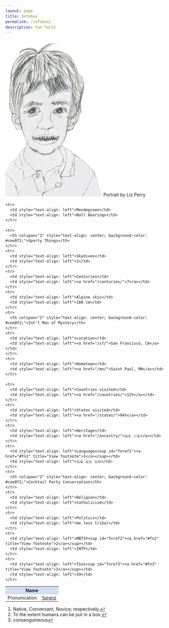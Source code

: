 ```yaml
---
layout: page
title: Infobox
permalink: /infobox/
description: fun facts
---
```

<p>
<img src="/assets/images/pmb.portrait.png" alt="portrait" width="60%" height="60%">
<span class="muted small">Portrait by Liz Perry</span>

<table>
  <tbody>
    <tr>
      <th colspan="2" style="text-align: center; background-color: #cee0f2;">Name</th>
    </tr>
    <tr>
      <td style="text-align: left">Pronunication</td>
      <td style="text-align: left"><a href="/assets/audio/berens.mp3">'b&#x026A;r&#x0259;nz</a></td>
    </tr>

    <tr>
      <td style="text-align: left">Mondegreen</td>
      <td style="text-align: left">Ball Bearings</td>
    </tr>

    <tr>
      <th colspan="2" style="text-align: center; background-color: #cee0f2;">Sporty Things</th>
    </tr>
    <tr>
      <td style="text-align: left">Skydives</td>
      <td style="text-align: left">2</td>
    </tr>
    <tr>
      <td style="text-align: left">Centuries</td>
      <td style="text-align: left"><a href="/centuries/">7</a></td>
    </tr>
    <tr>
      <td style="text-align: left">Alpine skis</td>
      <td style="text-align: left">188 cm</td>
    </tr>
    <tr>
      <th colspan="2" style="text-align: center; background-color: #cee0f2;">Int'l Man of Mystery</th>
    </tr>
    <tr>
      <td style="text-align: left">Location</td>
      <td style="text-align: left"><a href="/sf/">San Francisco, CA</a></td>
    </tr>
    <tr>
      <td style="text-align: left">Hometown</td>
      <td style="text-align: left"><a href="/mn/">Saint Paul, MN</a></td>
    </tr>

    <tr>
      <td style="text-align: left">Countries visited</td>
      <td style="text-align: left"><a href="/countries/">12%</a></td>
    </tr>
    <tr>
      <td style="text-align: left">States visited</td>
      <td style="text-align: left"><a href="/states/">94%</a></td>
    </tr>
    <tr>
      <td style="text-align: left">Heritage</td>
      <td style="text-align: left"><a href="/ancestry/">🇩🇪 🇮🇪</a></td>
    </tr>
    <tr>
      <td style="text-align: left">Languages<sup id="fnref1"><a href="#fn1" title="View footnote">1</a></sup></td>
      <td style="text-align: left">🇬🇧 🇪🇸 🇰🇷</td>
    </tr>
    <tr>
      <th colspan="2" style="text-align: center; background-color: #cee0f2;">Cocktail Party Conversation</th>
    </tr>
    <tr>
      <td style="text-align: left">Religion</td>
      <td style="text-align: left">Catholicism</td>
    </tr>
    <tr>
      <td style="text-align: left">Politics</td>
      <td style="text-align: left">be less tribal</td>
    </tr>
    <tr>
      <td style="text-align: left">MBTI®<sup id="fnref2"><a href="#fn2" title="View footnote">2</a></sup></td>
      <td style="text-align: left">INTP</td>
    </tr>
    <tr>
      <td style="text-align: left">Tíos<sup id="fnref3"><a href="#fn3" title="View footnote">3</a></sup></td>
      <td style="text-align: left">19</td>
    </tr>
  </tbody>
</table>

<ol id="footnotes">
  <li id="fn1">Native, Conversant, Novice; respectively.<a href="#fnref1" title="Return to article">↩</a></li>
  <li id="fn2">To the extent humans can be put in a box.<a href="#fnref2" title="Return to article">↩</a></li>
  <li id="fn3">consanguineous<a href="#fnref3" title="Return to article">↩</a></li>
</ol>
